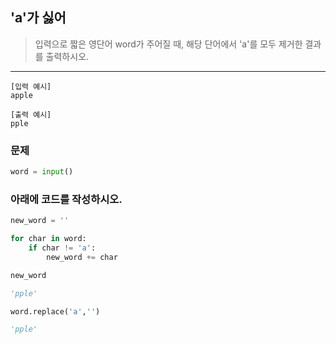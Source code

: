 ## 'a'가 싫어


> 입력으로 짧은 영단어 word가 주어질 때, 해당 단어에서 'a'를 모두 제거한 결과를 출력하시오.

---
```
[입력 예시]
apple

[출력 예시]
pple
```

### 문제 
```python
word = input()
```

### 아래에 코드를 작성하시오.
```python
new_word = ''

for char in word:
    if char != 'a':
        new_word += char

new_word

'pple'
```
```python
word.replace('a','')

'pple'
```